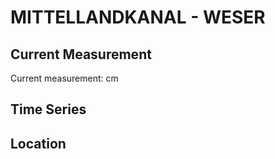 # MITTELLANDKANAL - WESER

## Current Measurement

Current measurement: <Value topic="rivers/pegel-online/MLK/WESER/measurementValue"/> cm

## Time Series

<TimeSeries topic="rivers/pegel-online/MLK/WESER/measurementValue" period="week" />

## Location

<WorldMap>
  <Marker lat="52.30360593754341" lon="8.932229359197002" labelTopic="rivers/pegel-online/MLK/WESER" />
</WorldMap>
